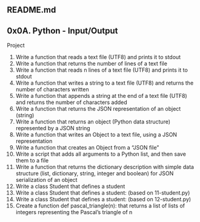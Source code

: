 README.md
------
0x0A. Python - Input/Output
------

Project
1. Write a function that reads a text file (UTF8) and prints it to stdout
2. Write a function that returns the number of lines of a text file
3. Write a function that reads n lines of a text file (UTF8) and prints it to stdout
4. Write a function that writes a string to a text file (UTF8) and returns the number of characters written
5. Write a function that appends a string at the end of a text file (UTF8) and returns the number of characters added
6. Write a function that returns the JSON representation of an object (string)
7. Write a function that returns an object (Python data structure) represented by a JSON string
8. Write a function that writes an Object to a text file, using a JSON representation
9. Write a function that creates an Object from a “JSON file”
10. Write a script that adds all arguments to a Python list, and then save them to a file
11. Write a function that returns the dictionary description with simple data structure (list, dictionary, string, integer and boolean) for JSON serialization of an object
12. Write a class Student that defines a student
13. Write a class Student that defines a student: (based on 11-student.py)
14. Write a class Student that defines a student: (based on 12-student.py)
15. Create a function def pascal_triangle(n): that returns a list of lists of integers representing the Pascal’s triangle of n

